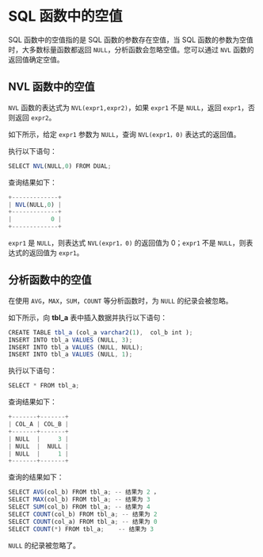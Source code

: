 SQL 函数中的空值 
===============================



SQL 函数中的空值指的是 SQL 函数的参数存在空值，当 SQL 函数的参数为空值时，大多数标量函数都返回 `NULL`，分析函数会忽略空值。您可以通过 `NVL` 函数的返回值确定空值。

NVL 函数中的空值 
----------------------

`NVL` 函数的表达式为 `NVL(expr1,expr2)`，如果 `expr1` 不是 `NULL`，返回 `expr1`，否则返回 `expr2`。

如下所示，给定 `expr1` 参数为 `NULL`，查询 `NVL(expr1，0)` 表达式的返回值。

执行以下语句：

```javascript
SELECT NVL(NULL,0) FROM DUAL;
```



查询结果如下：

```javascript
+-------------+
| NVL(NULL,0) |
+-------------+
|           0 |
+-------------+
```



`expr1` 是 `NULL`，则表达式 `NVL(expr1，0)` 的返回值为 0；`expr1` 不是 `NULL`，则表达式的返回值为 `expr1`。

分析函数中的空值 
--------------------

在使用 `AVG`，`MAX`，`SUM`，`COUNT` 等分析函数时，为 `NULL` 的纪录会被忽略。

如下所示，向 **tbl_a** 表中插入数据并执行以下语句：

```javascript
CREATE TABLE tbl_a (col_a varchar2(1),  col_b int );
INSERT INTO tbl_a VALUES (NULL, 3);
INSERT INTO tbl_a VALUES (NULL, NULL);
INSERT INTO tbl_a VALUES (NULL, 1);
```



执行以下语句：

```javascript
SELECT * FROM tbl_a;
```



查询结果如下：

```javascript
+-------+-------+
| COL_A | COL_B |
+-------+-------+
| NULL  |     3 |
| NULL  |  NULL |
| NULL  |     1 |
+-------+-------+
```



查询的结果如下：

```javascript
SELECT AVG(col_b) FROM tbl_a; -- 结果为 2 ，
SELECT MAX(col_b) FROM tbl_a; -- 结果为 3
SELECT SUM(col_b) FROM tbl_a; -- 结果为 4
SELECT COUNT(col_b) FROM tbl_a; -- 结果为 2 
SELECT COUNT(col_a) FROM tbl_a; -- 结果为 0
SELECT COUNT(*) FROM tbl_a;    -- 结果为 3
```



`NULL` 的纪录被忽略了。
